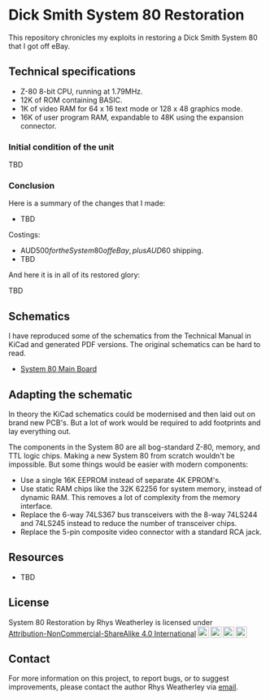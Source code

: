 Dick Smith System 80 Restoration
================================

This repository chronicles my exploits in restoring a Dick Smith System 80
that I got off eBay.

## Technical specifications

* Z-80 8-bit CPU, running at 1.79MHz.
* 12K of ROM containing BASIC.
* 1K of video RAM for 64 x 16 text mode or 128 x 48 graphics mode.
* 16K of user program RAM, expandable to 48K using the expansion connector.

### Initial condition of the unit

TBD

### Conclusion

Here is a summary of the changes that I made:

* TBD

Costings:

* AUD$500 for the System 80 off eBay, plus AUD$60 shipping.
* TBD

And here it is in all of its restored glory:

TBD

## Schematics

I have reproduced some of the schematics from the Technical Manual in KiCad
and generated PDF versions.  The original schematics can be hard to read.

* [System 80 Main Board](schematics/System_80_Main_Board/PDF/System_80_Main_Board.pdf)

## Adapting the schematic

In theory the KiCad schematics could be modernised and then laid out on
brand new PCB's.  But a lot of work would be required to add footprints
and lay everything out.

The components in the System 80 are all bog-standard Z-80, memory, and
TTL logic chips.  Making a new System 80 from scratch wouldn't be
impossible.  But some things would be easier with modern components:

* Use a single 16K EEPROM instead of separate 4K EPROM's.
* Use static RAM chips like the 32K 62256 for system memory, instead of
dynamic RAM.  This removes a lot of complexity from the memory interface.
* Replace the 6-way 74LS367 bus transceivers with the 8-way 74LS244 and
74LS245 instead to reduce the number of transceiver chips.
* Replace the 5-pin composite video connector with a standard RCA jack.

## Resources

* TBD

## License

<p xmlns:cc="http://creativecommons.org/ns#" xmlns:dct="http://purl.org/dc/terms/"><span property="dct:title">System 80 Restoration</span> by <span property="cc:attributionName">Rhys Weatherley</span> is licensed under <a href="http://creativecommons.org/licenses/by-nc-sa/4.0/?ref=chooser-v1" target="_blank" rel="license noopener noreferrer" style="display:inline-block;">Attribution-NonCommercial-ShareAlike 4.0 International<img style="height:22px!important;margin-left:3px;vertical-align:text-bottom;" src="https://mirrors.creativecommons.org/presskit/icons/cc.svg?ref=chooser-v1"><img style="height:22px!important;margin-left:3px;vertical-align:text-bottom;" src="https://mirrors.creativecommons.org/presskit/icons/by.svg?ref=chooser-v1"><img style="height:22px!important;margin-left:3px;vertical-align:text-bottom;" src="https://mirrors.creativecommons.org/presskit/icons/nc.svg?ref=chooser-v1"><img style="height:22px!important;margin-left:3px;vertical-align:text-bottom;" src="https://mirrors.creativecommons.org/presskit/icons/sa.svg?ref=chooser-v1"></a></p>

## Contact

For more information on this project, to report bugs, or to suggest
improvements, please contact the author Rhys Weatherley via
[email](mailto:rhys.weatherley@gmail.com).
